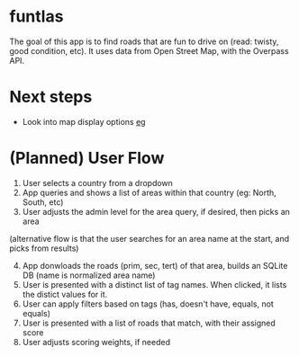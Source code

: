 # funtlas

The goal of this app is to find roads that are fun to drive on (read: twisty, good condition, etc).
It uses data from Open Street Map, with the Overpass API.

# Next steps
- Look into map display options [eg](https://wiki.openstreetmap.org/wiki/Vector_tiles#Generators)

# (Planned) User Flow
1. User selects a country from a dropdown
2. App queries and shows a list of areas within that country (eg: North, South, etc)
3. User adjusts the admin level for the area query, if desired, then picks an area

(alternative flow is that the user searches for an area name at the start, and picks from results)

4. App donwloads the roads (prim, sec, tert) of that area, builds an SQLite DB (name is normalized area name)
5. User is presented with a distinct list of tag names. When clicked, it lists the distict values for it.
6. User can apply filters based on tags (has, doesn't have, equals, not equals)
7. User is presented with a list of roads that match, with their assigned score
8. User adjusts scoring weights, if needed
